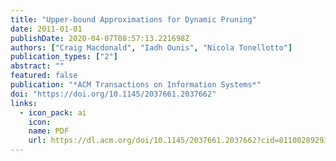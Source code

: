 ```yaml
---
title: "Upper-bound Approximations for Dynamic Pruning"
date: 2011-01-01
publishDate: 2020-04-07T08:57:13.221698Z
authors: ["Craig Macdonald", "Iadh Ounis", "Nicola Tonellotto"]
publication_types: ["2"]
abstract: ""
featured: false
publication: "*ACM Transactions on Information Systems*"
doi: "https://doi.org/10.1145/2037661.2037662"
links:
  - icon_pack: ai
    icon:
    name: PDF
    url: https://dl.acm.org/doi/10.1145/2037661.2037662?cid=81100289293
---
```

